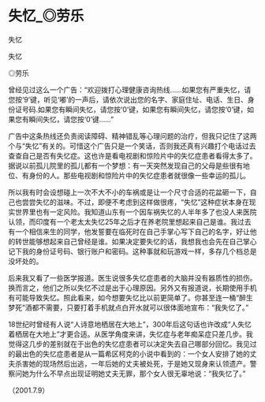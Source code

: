 # 失忆_◎劳乐

失忆

失忆

◎劳乐

曾经见过这么一个广告：“欢迎拨打心理健康咨询热线……如果您有严重失忆，请您按‘9’键，听见‘嘟’的一声后，请依次说出您的名字、家庭住址、电话、生日、身份证号码.如果您有瞬间失忆，请您按‘0’键，如果您有瞬间失忆，请您按‘0’键，如果您有瞬间失忆，请您按‘0’键……”

广告中这条热线还负责阅读障碍、精神错乱等心理问题的治疗，但我只记住了这两个与“失忆”有关的。可惜这个广告只是一个笑话，否则我还真有兴趣打个电话过去查查自己是否有失忆症。这也许是看电视剧和惊险片中的失忆症患者看得太多了。据说以前孤儿院里的孤儿都有一个梦想：有一天突然发现自己的父母是些很有地位、有身份的人。那些电视剧和惊险片中的失忆症患者就很像一些幸运的孤儿。

所以我有时会设想碰上一次不大不小的车祸或是让一个尺寸合适的花盆砸一下，自己也尝尝失忆的滋味。不过，即便不考虑到这样做很疼，“失忆”这种症状本身在现实世界里也有一定风险。我知道山东有一个因车祸失忆的人半年多了也没人来医院认领，而印度有一个老太太失忆25年之后才在养老院里想起来自己是谁。我过去有一个相信来生的同学，他发誓要在临死时在自己手掌心写下自己的名字，好让他的转世能够想起来自己曾经是谁。如果决定要失忆的话，我想我也会先在自己掌心记下我的身份证号码、银行账户和密码。这种事就和玩游戏一样，多存几个档总是没坏处的。

后来我又看了一些医学报道。医生说很多失忆症患者的大脑并没有器质性的损伤。换而言之，他们之所以失忆不过是出于心理原因。另外又有报道说，长期使用手机有可能导致失忆。照此看来，如今想要失忆比以前更简单了。你甚至连一桶“醉生梦死”酒都不需要，只要打着手机就点白开水就可以很体面地宣布：“我失忆了。”

18世纪时曾经有人说“人诗意地栖居在大地上”，300年后这句话也许改成“人失忆着栖居在大地上”才更合适。从医学角度来讲，失忆症与老年痴呆症只差几步。我觉得这几步的差别就在于出色的失忆症患者可以决定失去自己哪部分回忆。我见过的最出色的失忆症患者是从一篇希区柯克的小说中看到的：一个女人安排了她的丈夫杀害她的现场然后出逃，一年后她的丈夫被处死，于是她又现身来认领遗产。警察问她为什么不早点出现证明她丈夫无罪，那个女人很无辜地说：“我失忆了。”

（2001.7.9）